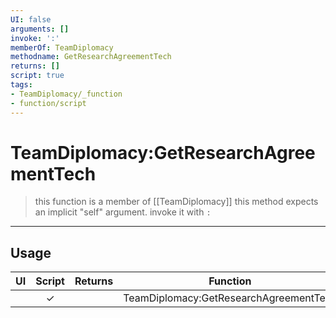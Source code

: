 ```yaml
---
UI: false
arguments: []
invoke: ':'
memberOf: TeamDiplomacy
methodname: GetResearchAgreementTech
returns: []
script: true
tags:
- TeamDiplomacy/_function
- function/script
---
```

# TeamDiplomacy:GetResearchAgreementTech
> this function is a member of [[TeamDiplomacy]]
> this method expects an implicit "self" argument. invoke it with `:`
-----
## Usage
|  UI | Script | Returns | Function | Arguments |
|:---:|:------:|-------:|:--------:|:---------|
| |✓||TeamDiplomacy:GetResearchAgreementTech||
